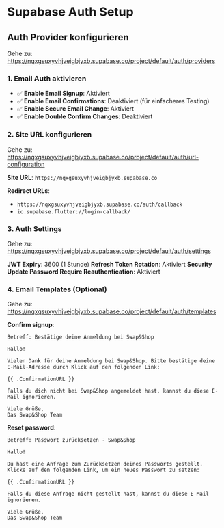# Supabase Auth Setup

## Auth Provider konfigurieren

Gehe zu: https://nqxgsuxyvhjveigbjyxb.supabase.co/project/default/auth/providers

### 1. Email Auth aktivieren
- ✅ **Enable Email Signup**: Aktiviert
- ✅ **Enable Email Confirmations**: Deaktiviert (für einfacheres Testing)
- ✅ **Enable Secure Email Change**: Aktiviert
- ✅ **Enable Double Confirm Changes**: Deaktiviert

### 2. Site URL konfigurieren
Gehe zu: https://nqxgsuxyvhjveigbjyxb.supabase.co/project/default/auth/url-configuration

**Site URL**: `https://nqxgsuxyvhjveigbjyxb.supabase.co`

**Redirect URLs**:
- `https://nqxgsuxyvhjveigbjyxb.supabase.co/auth/callback`
- `io.supabase.flutter://login-callback/`

### 3. Auth Settings

Gehe zu: https://nqxgsuxyvhjveigbjyxb.supabase.co/project/default/auth/settings

**JWT Expiry**: 3600 (1 Stunde)
**Refresh Token Rotation**: Aktiviert
**Security Update Password Require Reauthentication**: Aktiviert

### 4. Email Templates (Optional)

Gehe zu: https://nqxgsuxyvhjveigbjyxb.supabase.co/project/default/auth/templates

**Confirm signup**:
```
Betreff: Bestätige deine Anmeldung bei Swap&Shop

Hallo!

Vielen Dank für deine Anmeldung bei Swap&Shop. Bitte bestätige deine E-Mail-Adresse durch Klick auf den folgenden Link:

{{ .ConfirmationURL }}

Falls du dich nicht bei Swap&Shop angemeldet hast, kannst du diese E-Mail ignorieren.

Viele Grüße,
Das Swap&Shop Team
```

**Reset password**:
```
Betreff: Passwort zurücksetzen - Swap&Shop

Hallo!

Du hast eine Anfrage zum Zurücksetzen deines Passworts gestellt. Klicke auf den folgenden Link, um ein neues Passwort zu setzen:

{{ .ConfirmationURL }}

Falls du diese Anfrage nicht gestellt hast, kannst du diese E-Mail ignorieren.

Viele Grüße,
Das Swap&Shop Team
``` 